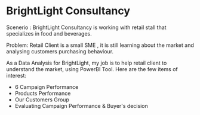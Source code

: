 # BrightLight Consultancy

Scenerio : BrightLight Consultancy is working with retail stall that specializes in food and beverages. 

Problem: Retail Client is a small SME , it is still learning about the market and analysing customers purchasing behaviour.

As a Data Analysis for BrightLight, my job is to help retail client to understand the market, using PowerBI Tool. Here are the few items of interest:

- 6 Campaign Performance
- Products Performance
- Our Customers Group
- Evaluating Campaign Performance & Buyer's decision

